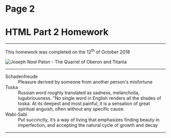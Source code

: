 <h1>Page 2</h1>
<h1>HTML Part 2 Homework</h1>
<hr>
<p>This homework was completed on the 12<sup>th</sup> of October 2018 </p>
<img src="https://commons.wikimedia.org/wiki/File:Sir_Joseph_Noel_Paton_-_The_Quarrel_of_Oberon_and_Titania_-_Google_Art_Project_2.jpg#/media/File:Sir_Joseph_Noel_Paton_-_The_Quarrel_of_Oberon_and_Titania_-_Google_Art_Project_2.jpg" alt="Joseph Noel Paton - The Quarrel of Oberon and Titania">
<hr>
<dl>
  <dt>Schadenfreude</dt>
  <dd>Pleasure derived by someone from another person's misfortune</dd>
  <dt>Toska</dt>
  <dd>Russian word roughly translated as sadness, melancholia, lugubriousness. "No single word in English renders all the shades of toska. At its deepest and most painful, it is a sensation of great spiritual anguish, often without any specific cause.</dd>
  <dt>Wabi-Sabi</dt>
  <dd>Put succinctly, it’s a way of living that emphasizes finding beauty in imperfection, and accepting the natural cycle of growth and decay</dd>
</dl>
<hr>
